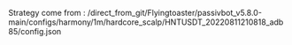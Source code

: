 Strategy come from : /direct_from_git/Flyingtoaster/passivbot_v5.8.0-main/configs/harmony/1m/hardcore_scalp/HNTUSDT_20220811210818_adb85/config.json